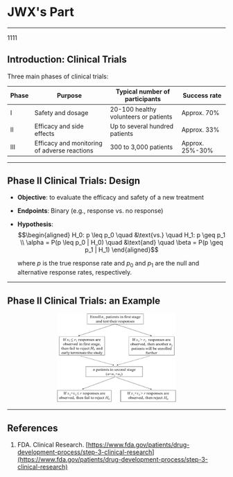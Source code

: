 # JWX's Part

-----
1111
## Introduction: Clinical Trials

Three main phases of clinical trials:

| Phase | Purpose                                      | Typical number of participants        | Success rate    |
| ----- | -------------------------------------------- | ------------------------------------- | --------------- |
| I     | Safety and dosage                            | 20-100 healthy volunteers or patients | Approx. 70%     |
| II    | Efficacy and side effects                    | Up to several hundred patients        | Approx. 33%     |
| III   | Efficacy and monitoring of adverse reactions | 300 to 3,000 patients                 | Approx. 25%-30% |

<!-- FDA. https://www.fda.gov/patients/drug-development-process/step-3-clinical-research-->

-----

## Phase II Clinical Trials: Design

- **Objective**: to evaluate the efficacy and safety of a new treatment
- **Endpoints**: Binary (e.g., response vs. no response)
- **Hypothesis**:
  $$\begin{aligned}
   H_0: p \leq p_0 \quad &\text{vs.} \quad H_1: p \geq p_1 \\
   \alpha = P(p \leq p_0 | H_0) \quad &\text{and} \quad \beta = P(p \geq p_1 | H_1)
   \end{aligned}$$

  where $p$ is the true response rate and $p_0$ and $p_1$ are the null and alternative response rates, respectively.

<!-- Consider a single-arm design with tumor response rate as the primary endpoint, where a binary outcome is defined as either “response” or “no response”. We want to test the hypotheses: -->

-----

## Phase II Clinical Trials: an Example

<center><img src="./img/workflow.png" style="zoom:.4" alt="wf"></center>


-----

## References

1. FDA. Clinical Research. [https://www.fda.gov/patients/drug-development-process/step-3-clinical-research](https://www.fda.gov/patients/drug-development-process/step-3-clinical-research)
